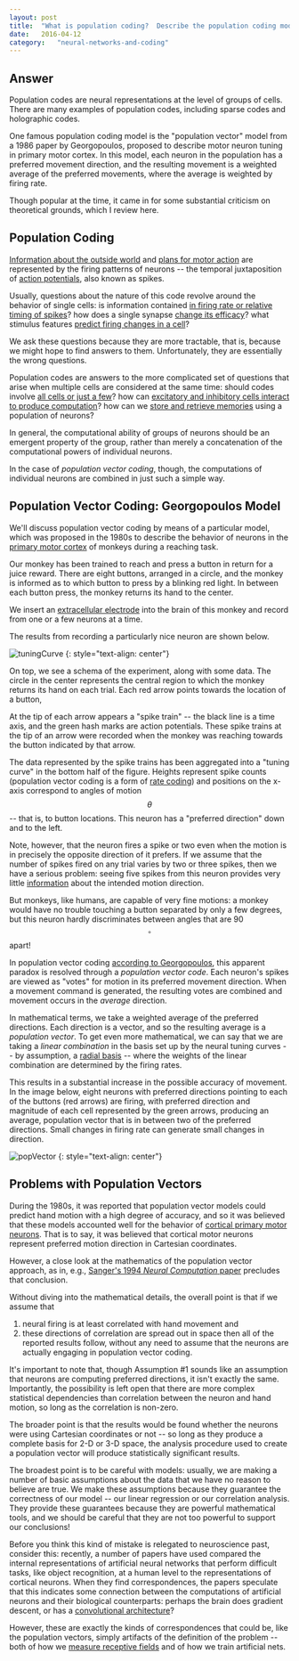 ```yaml
---
layout: post
title:	"What is population coding?  Describe the population coding model proposed by Georgopoulos in the 1980s for M1 control of arm direction."
date:	2016-04-12
category:	"neural-networks-and-coding"
---
```

<script type="text/javascript" src="http://cdn.mathjax.org/mathjax/latest/MathJax.js?config=TeX-AMS-MML_HTMLorMML"></script>

## Answer

Population codes are neural representations
at the level of groups of cells.
There are many examples of population codes,
including sparse codes and holographic codes.

One famous population coding model is the
"population vector" model from a 1986 paper
by Georgopoulos,
proposed to describe motor neuron tuning in
primary motor cortex.
In this model, each neuron in the population
has a preferred movement direction,
and the resulting movement is a
weighted average of the preferred movements,
where the average is weighted by firing rate.

Though popular at the time, it came in for some
substantial criticism on theoretical grounds,
which I review here.

## Population Coding

[Information about the outside world]({{site.baseurl}}/82)
and
[plans for motor action]({{site.baseurl}}/12)
are represented by the firing patterns
of neurons --
the temporal juxtaposition of
[action potentials]({{site.baseurl}}/23),
also known as spikes.

Usually, questions about the nature of this code
revolve around the behavior of single cells:
is information contained [in firing rate or relative timing of spikes]({{site.baseurl}}/47)?
how does a single synapse [change its efficacy]({{site.baseurl}}/29)?
what stimulus features [predict firing changes in a cell]({{site.baseurl}}/52)?

We ask these questions because they are more tractable,
that is,
because we might hope to find answers to them.
Unfortunately, they are essentially
the wrong questions.

Population codes are answers to the more complicated
set of questions that arise when multiple cells
are considered at the same time:
should codes involve [all cells or just a few]({[site.baseurl}}/48)?
how can [excitatory and inhibitory cells interact to produce computation]({{site.baseurl}}/51)?
how can we [store and retrieve memories]({{site.baseurl}}/45)
using a population of neurons?

In general, the computational ability of groups of neurons
should be an emergent property of the group,
rather than merely a concatenation
of the computational powers of individual neurons.

In the case of *population vector coding*, though,
the computations of individual neurons are combined
in just such a simple way.

## Population Vector Coding: Georgopoulos Model

We'll discuss population vector coding
by means of a particular model,
which was proposed in the 1980s
to describe the behavior of neurons in the
[primary motor cortex]({{site.baseurl}}/13})
of monkeys during a reaching task.

Our monkey has been trained to reach and press
a button in return for a juice reward.
There are eight buttons,
arranged in a circle,
and the monkey is informed
as to which button to press
by a blinking red light.
In between each button press,
the monkey returns its hand to the center.

We insert an
[extracellular electrode]({{site.baseurl}}/80)
into the brain of this monkey
and record from one or a few neurons at a time.

The results from recording a particularly nice neuron
are shown below.

![tuningCurve]
{: style="text-align: center"}

On top, we see a schema of the experiment,
along with some data.
The circle in the center represents
the central region to which the monkey
returns its hand on each trial.
Each red arrow points towards the location of a button,

At the tip of each arrow appears a
"spike train" --
the black line is a time axis,
and the green hash marks
are action potentials.
These spike trains at the tip of an arrow were recorded
when the monkey was reaching towards the button
indicated by that arrow.

The data represented by the spike trains has been aggregated
into a
"tuning curve"
in the bottom half of the figure.
Heights represent spike counts
(population vector coding is a form of
[rate coding]({{site.baseurl}}/47))
and positions on the x-axis correspond to
angles  of motion $$\theta$$--
that is, to button locations.
This neuron has a "preferred direction"
down and to the left.

Note, however, that the neuron
fires a spike or two even when
the motion is in precisely the opposite
direction of it prefers.
If we assume that the number of spikes fired
on any trial varies by two or three spikes,
then we have a serious problem:
seeing five spikes from this neuron
provides very little
[information]({{site.baseurl}}/82)
about the intended motion direction.

But monkeys, like humans,
are capable of very fine motions:
a monkey would have no trouble touching a button
separated by only a few degrees,
but this neuron hardly discriminates between
angles that are 90$$^{\circ}$$ apart!

In population vector coding
[according to Georgopoulos](http://wexler.free.fr/library/files/georgopoulos%20(1986)%20neuronal%20population%20coding%20of%20movement%20direction.pdf),
this apparent paradox
is resolved through a *population vector code*.
Each neuron's spikes are viewed as "votes"
for motion in its preferred movement direction.
When a movement command is generated,
the resulting votes are combined
and movement occurs in the
*average* direction.

In mathematical terms,
we take a weighted average of the preferred directions.
Each direction is a vector,
and so the resulting average is a *population vector*.
To get even more mathematical,
we can say that we are taking a
*linear combination*
in the basis set up by the neural tuning curves --
by assumption, a
[radial basis](http://www.scholarpedia.org/article/Radial_basis_function)
-- where the weights of the linear combination
are determined by the firing rates.

This results in a substantial increase in the
possible accuracy of movement.
In the image below,
eight neurons with preferred directions pointing
to each of the buttons (red arrows) are firing,
with preferred direction and magnitude
of each cell represented by the green arrows,
producing an average, population vector that is in between two
of the preferred directions.
Small changes in firing rate can generate small changes in direction.

![popVector]
{: style="text-align: center"}

## Problems with Population Vectors

During the 1980s,
it was reported that population vector models
could predict hand motion with a high degree of accuracy,
and so it was believed that these models accounted well for the
behavior of
[cortical primary motor neurons]({{site.baseurl}}/13).
That is to say,
it was believed that cortical motor neurons represent
preferred motion direction in Cartesian coordinates.

However, a close look at the mathematics of the
population vector approach,
as in, e.g.,
[Sanger's 1994 *Neural Computation* paper](http://www.cs.cmu.edu/afs/cs/academic/class/15883-f13/readings/sanger-1994.pdf)
precludes that conclusion.

Without diving into the mathematical details,
the overall point is that if we assume that
1) neural firing is at least correlated with hand movement
and
2) these directions of correlation are spread out in space
then all of the reported results follow,
without any need to assume that the neurons are actually
engaging in population vector coding.

It's important to note that,
though Assumption #1 sounds like an assumption
that neurons are computing preferred directions,
it isn't exactly the same.
Importantly, the possibility is left open that
there are more complex statistical dependencies
than correlation between the neuron and hand motion,
so long as the correlation is non-zero.

The broader point is that the results would be found
whether the neurons were using Cartesian coordinates or not --
so long as they produce a complete basis for 2-D or 3-D space,
the analysis procedure used to create a population vector
will produce statistically significant results.

The broadest point is to be careful with models:
usually, we are making a number of basic assumptions
about the data that we have no reason to believe are true.
We make these assumptions because they guarantee the correctness
of our model -- our linear regression or our correlation analysis.
They provide these guarantees because they are powerful mathematical tools,
and we should be careful that they are not too powerful
to support our conclusions!

Before you think this kind of mistake is relegated to neuroscience past,
consider this:
recently, a number of papers have used
compared the internal representations of
artificial neural networks that perform difficult tasks,
like object recognition,
at a human level
to the representations of cortical neurons.
When they find correspondences,
the papers speculate that this indicates
some connection between the computations of artificial neurons
and their biological counterparts:
perhaps the brain does gradient descent,
or has a
[convolutional architecture]({{site.baseurl}}/09)?

However, these are exactly the kinds of correspondences
that could be, like the population vectors,
simply artifacts of the definition of the problem --
both of how we
[measure receptive fields]({{site.baseurl}}/52)
and of how we train artificial nets.

[tuningCurve]: {{site.DBL}}/tuningCurve.png
[popVector]: {{site.DBL}}/popVector.png
